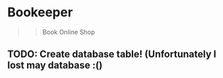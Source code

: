 # Bookeeper
>> Book Online Shop

## TODO: Create database table! (Unfortunately I lost may database :()
